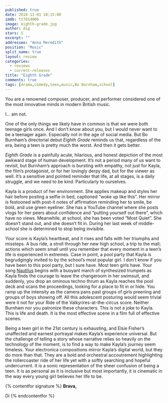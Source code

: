 ```yaml
---
published: true
date: 2018-11-01 10:15:00
imdb: tt7014006
image: eighth-grade.jpg
author: dig
stars: 5
excerpt: ""
addressee: "Anna Meredith"
position: "Music"
split_name: true
layout: review
categories: 
  - reviews
  - current-releases
title: "Eighth Grade"
comments: true
tags: [drama,comedy,teen,music,Bo Burnham,school]
---
```

You are a renowned composer, producer, and performer considered one of the most innovative minds in modern British music.

I… am not.

One of the only things we likely have in common is that we were both teenage girls once. And I don’t know about you, but I would never want to be a teenager again. Especially not in the age of social media. But Bo Burnham’s directorial debut _Eighth Grade_ reminds us that, regardless of the era, being a teen is pretty much the worst. And then it gets better.

_Eighth Grade_ is a painfully acute, hilarious, and honest depiction of the most awkward stage of human development. It’s not a period many of us want to revisit, but Burnham’s approach is bursting with empathy, not just for Kayla, the film’s protagonist, or for her lovingly derpy dad, but for the viewer as well. It’s a sensitive and pointed reminder that life, at all stages, is a daily struggle, and we need to be kind. Particularly to ourselves.

Kayla is a product of her environment. She applies makeup and styles her hair before posting a selfie in bed, captioned “woke up like this”. Her mirror is festooned with post-it notes of affirmation reminding her to smile, be bold, and use green eyeliner. She has a YouTube channel where she posts vlogs for her peers about confidence and “putting yourself out there”, which have no views. Meanwhile, at school, she has been voted “Most Quiet”. She doesn’t stand out, and she doesn’t fit in. During her last week of middle-school she is determined to stop being invisible.

Your score is Kayla’s heartbeat, and it rises and falls with her triumphs and missteps. A bus ride, a stroll through her new high school, a trip to the mall; actions which seem small until you remember that every moment in a teen’s life is experienced in extremes. Case in point, a pool party that Kayla is begrudgingly invited to by the school’s most popular girl. I don’t know if you have been to this pool party, but I sure have. Most teen girls have. Your song [Nautilus](https://www.youtube.com/watch?v=Vajhs2wBeCU) begins with a buoyant march of synthesized trumpets as Kayla finds the courage to leave the changeroom in her swimsuit, and suddenly, you drop an ominous techno thrum as Kayla reaches the pool deck and scans the proceedings, looking for a place to fit in or hide. You ramp up the intensity as the camera pans past groups of girls preening and groups of boys showing off. All this adolescent posturing would seem trivial were it not for your Ride of the Valkyrires-at-the-circus score. Neither Burnham nor you patronize these characters. This is not a joke to Kayla. This is life and death. It is the most effective scene in a film full of effective scenes.

Being a teen girl in the 21st century is exhausting, and Elsie Fisher’s unaffected and earnest portrayal makes Kayla’s experience universal.  But the challenge of telling a story whose narrative relies so heavily on the technology of the moment, is to find a way to make Kayla’s journey seem timeless. Your electronica compositions mirror Kayla’s digital world, but they do more than that. They are a bold and orchestral accoutrement highlighting the rollercoaster ride of her life yet with a softly searching and hopeful undercurrent. It is a sonic representation of the sheer confusion of being a teen. It is as personal as it is inclusive but most importantly, it is cinematic in the way every young girl believes her life to be.

{% contentfor signature %}
**Brava,**

Di
{% endcontentfor %}